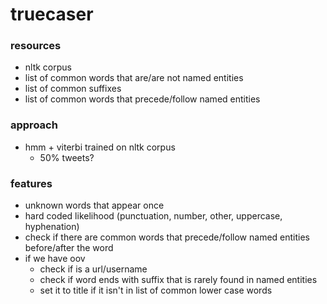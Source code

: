 # truecaser

### resources
- nltk corpus
- list of common words that are/are not named entities
- list of common suffixes
- list of common words that precede/follow named entities

### approach
- hmm + viterbi trained on nltk corpus
    - 50% tweets?

### features
- unknown words that appear once
- hard coded likelihood (punctuation, number, other, uppercase, hyphenation)
- check if there are common words that precede/follow named entities before/after the word
- if we have oov
    - check if is a url/username
    - check if word ends with suffix that is rarely found in named entities
    - set it to title if it isn't in list of common lower case words